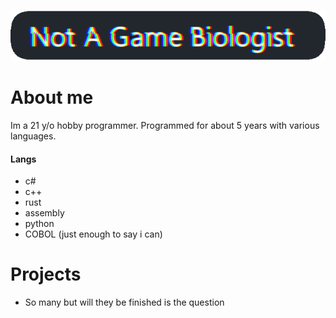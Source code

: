
![image](https://github.com/Zedicia/Zedicia/blob/main/Assets/Banner.png)
# About me
Im a 21 y/o hobby programmer. Programmed for about 5 years with various languages.
#### Langs
- c#
- c++
- rust
- assembly
- python
- COBOL (just enough to say i can)

# Projects
- So many but will they be finished is the question
